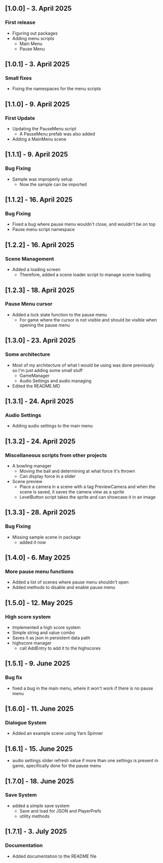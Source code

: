 ## [1.0.0] - 3. April 2025
### First release

- Figuring out packages
- Adding menu scripts
  - Main Menu
  - Pause Menu

## [1.0.1] - 3. April 2025
### Small fixes

- Fixing the namespaces for the menu scripts


## [1.1.0] - 9. April 2025
### First Update

- Updating the PauseMenu script
  - A PauseMenu prefab was also added
- Adding a MainMenu scene

## [1.1.1] - 9. April 2025
### Bug Fixing

- Sample was improperly setup
  - Now the sample can be imported

## [1.1.2] - 16. April 2025
### Bug Fixing

- Fixed a bug where pause menu wouldn't close, and wouldn't be on top
- Pause menu script namespace

## [1.2.2] - 16. April 2025
### Scene Management

- Added a loading screen
  - Therefore, added a scene loader script to manage scene loading

## [1.2.3] - 18. April 2025
### Pause Menu cursor

- Added a lock state function to the pause menu
  - For game where the cursor is not visible and should be visible when opening the pause menu

## [1.3.0] - 23. April 2025
### Some architecture

- Most of my architecture of what I would be using was done previously so I'm just adding some small stuff
  - GameManager
  - Audio Settings and audio managing
- Edited the README.MD

## [1.3.1] - 24. April 2025
### Audio Settings

- Adding audio settings to the main menu

## [1.3.2] - 24. April 2025
### Miscellaneous scripts from other projects

- A bowling manager
  - Moving the ball and determining at what force it's thrown
  - Can display force in a slider
- Scene preview
  - Place a camera in a scene with a tag PreviewCamera and when the scene is saved, it saves the camera view as a sprite
  - LevelButton script takes the sprite and can showcase it in an image 

## [1.3.3] - 28. April 2025
### Bug Fixing

- Missing sample scene in package 
  - added it now

## [1.4.0] - 6. May 2025
### More pause menu functions

- Added a list of scenes where pause menu shouldn't open
- Added methods to disable and enable pause menu

## [1.5.0] - 12. May 2025
### High score system

- Implemented a high score system
- Simple string and value combo
- Saves it as json in persistent data path
- highscore manager 
  - call AddEntry to add it to the highscores

## [1.5.1] - 9. June 2025
### Bug fix

- fixed a bug in the main menu, where it won't work if there is no pause menu

## [1.6.0] - 11. June 2025
### Dialogue System

- Added an example scene using Yarn Spinner

## [1.6.1] - 15. June 2025

- audio settings slider refresh value if more than one settings is present in game, specifically done for the pause menu

## [1.7.0] - 18. June 2025
### Save System

- added a simple save system
  - Save and load for JSON and PlayerPrefs
  - utility methods

## [1.7.1] - 3. July 2025
### Documentation

- Added documentation to the README file